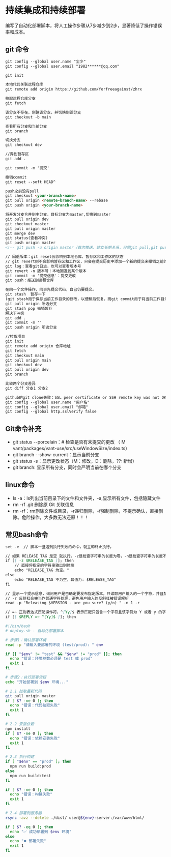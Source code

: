 # 持续集成和持续部署

编写了自动化部署脚本，将人工操作步骤从7步减少到2步，显著降低了操作错误率和成本。

## git 命令

```md
git config --global user.name "尘少"
git config --global user.email "1982******@qq.com"

git init 

本地代码关联远程仓库
git remote add origin https://github.com/forfreeagainst/zhrx 

拉取远程仓库分支 
git fetch

该分支不存在，创建该分支，并切换到该分支
git checkout -b main

查看所有分支和当前分支
git branch

切换分支
git checkout dev

//弄到暂存区
git add .

git commit -m '提交'

撤销commit 
git reset --soft HEAD^

push之前没有pull
git checkout <your-branch-name>
git pull origin <remote-branch-name> --rebase
git push origin <your-branch-name>

将开发分支合并到主分支，目标分支为master,切换到master
git pull origin dev
git checkout master
git pull origin master
git merge dev
git status(查看冲突)
git push origin master
<!-- git push -u origin master（首次推送，建立长期关系，只需git pull,git push） -->

// 回退版本：git reset会影响到本地仓库、暂存区和工作区的状态
// git revert则不会影响暂存区和工作区，只会在提交历史中添加一个新的提交来撤销之前的更改。
git log：查看git日志，也可以查看版本号
git revert -n 版本号：本地回退到某个版本
git commit -m '提交信息'：提交更改
git push：推送到远程仓库

在同一个文件操作，同事先提交代码，自己仍要提交。
git stash  暂存一下
(git stash用于保存当前工作目录的修改，以便稍后恢复，而git commit用于将当前工作目录的修改提交到本地仓库。)
git pull origin 所选分支
git stash pop 撤销暂存
解决下冲突
git add .
git commit -m ''
git push origin 所选分支

//拉取项目
git init
git remote add origin 仓库地址
git fetch
git checkout main
git pull origin main
git checkout dev
git pull origin dev
git branch

比较两个分支差异
git diff 分支1 分支2

github的git clone失败：SSL peer certificate or SSH remote key was not OK
git config --global user.name "用户名"
git config --global user.email "邮箱"
git config --global http.sslVerify false
```

## Git命令补充

* git status --porcelain：# 检查是否有未提交的更改 （ M vant/packages/vant-use/src/useWindowSize/index.ts）
* git branch --show-current：显示当前分支
* git status -s：显示更改状态（M：修改，D：删除，??: 新增）
* git branch: 显示所有分支，同时会严明当前在哪个分支

## linux命令

* ls -a：ls列出当前目录下的文件和文件夹，-a,显示所有文件，包括隐藏文件
* rm -rf .git 删除原 Git 关联信息
* rm -rf：rm删除文件或目录，-r递归删除，-f强制删除，不提示确认，直接删除。危险操作，大多数无法还原！！！

## 常见bash命令

```md
set -e  // 脚本一旦遇到执行失败的命令，就立即终止执行。

// 如果 RELEASE_TAG 是空 就执行。-z是检查字符串的长度为零，-n是检查字符串的长度不为零
if [[ -z $RELEASE_TAG ]]; then
    // 直接将指定的字符串输出到终端
    echo "RELEASE_TAG 为空。"
else
    echo "RELEASE_TAG 不为空，其值为: $RELEASE_TAG"
fi

// 显示一个提示信息，询问用户是否确定要发布指定版本，只读取用户输入的一个字符，并且禁用反斜杠的转义功能。
// -r 反斜杠会被当作普通字符处理，避免用户输入的反斜杠被错误解析
read -p "Releasing $VERSION - are you sure? (y/n) " -n 1 -r

// =~ 正则表达式匹配操作符，^[Yy]$ 表示匹配只包含一个字符且该字符为 Y 或者 y 的字符串。
if [[ $REPLY =~ ^[Yy]$ ]]; then

```

```bash
#!/bin/bash
# deploy.sh - 自动化部署脚本

# 步骤1：确认部署环境
read -p "请输入要部署的环境 (test/prod): " env

if [[ "$env" != "test" && "$env" != "prod" ]]; then
  echo "错误：环境参数必须是 test 或 prod"
  exit 1
fi

# 步骤2：执行部署流程
echo "开始部署到 $env 环境..."

# 2.1 拉取最新代码
git pull origin master
if [ $? -ne 0 ]; then
  echo "错误：代码拉取失败"
  exit 1
fi

# 2.2 安装依赖
npm install
if [ $? -ne 0 ]; then
  echo "错误：依赖安装失败"
  exit 1
fi

# 2.3 执行构建
if [ "$env" == "prod" ]; then
  npm run build:prod
else
  npm run build:test
fi

if [ $? -ne 0 ]; then
  echo "错误：构建失败"
  exit 1
fi

# 2.4 部署到服务器
rsync -avz --delete ./dist/ user@${env}-server:/var/www/html/

if [ $? -eq 0 ]; then
  echo "✅ 成功部署到 $env 环境"
else
  echo "❌ 部署失败"
  exit 1
fi
```